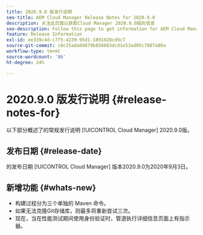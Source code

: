 ```yaml
---
title: 2020.9.0 版发行说明
seo-title: AEM Cloud Manager Release Notes for 2020.9.0
description: 关注此页面以获取Cloud Manager 2020.9.0版的信息
seo-description: Follow this page to get information for AEM Cloud Manager Release 2020.9.0
feature: Release Information
exl-id: ee339c4d-c7f5-4239-95d1-1891028cd9c7
source-git-commit: c0c25ada09879b850883dcd1e53ad05c7087a80a
workflow-type: tm+mt
source-wordcount: '86'
ht-degree: 24%

---
```


# 2020.9.0 版发行说明 {#release-notes-for}

以下部分概述了的常规发行说明 [!UICONTROL Cloud Manager] 2020.9.0版。

## 发布日期 {#release-date}

的发布日期 [!UICONTROL Cloud Manager] 版本2020.9.0为2020年9月3日。

## 新增功能 {#whats-new}

* 构建过程分为三个单独的 Maven 命令。
* 如果无法克隆Git存储库，则最多将重新尝试三次。
* 现在，当在性能测试期间使用身份验证时，管道执行详细信息页面上有指示器。
